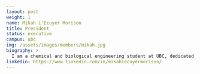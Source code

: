 ```yaml
---
layout: post
weight: 1
name: Mikah L'Ecuyer Morison
title: President
status: executive
campus: ubc
img: /assets/images/members/mikah.jpg
biography: >
  I am a chemical and biological engineering student at UBC, dedicated to enhancing environmental sustainability through the development of new technologies. My primary interest lies in upstream chemical process engineering, and I possess a strong background in electrochemistry and microbial fuel cells. I am excited to create an environment where students can generate innovative solutions to real-world problems.
linkedin: https://www.linkedin.com/in/mikahlecuyermorison/
---
```

